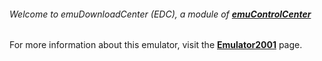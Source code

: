 ###### Welcome to emuDownloadCenter (EDC), a module of [**emuControlCenter**](https://github.com/PhoenixInteractiveNL/emuControlCenter/wiki/)

For more information about this emulator, visit the [**Emulator2001**](https://github.com/PhoenixInteractiveNL/emuDownloadCenter/wiki/Emulator-emu2001#menu) page.
